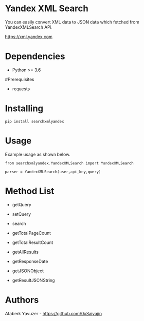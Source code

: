 # Yandex XML Search

You can easily convert XML data to JSON data which fetched from YandexXMLSearch API.

https://xml.yandex.com

# Dependencies

- Python >= 3.6

#Prerequisites

- requests

# Installing

``pip install searchxmlyandex``

# Usage

Example usage as shown below.

``from searchxmlyandex.YandexXMLSearch import YandexXMLSearch``

``parser = YandexXMLSearch(user,api_key,query)``

# Method List

- getQuery

- setQuery

- search

- getTotalPageCount

- getTotalResultCount

- getAllResults

- getResponseDate

- getJSONObject

- getResultJSONString

# Authors

Ataberk Yavuzer - https://github.com/0xSaiyajin